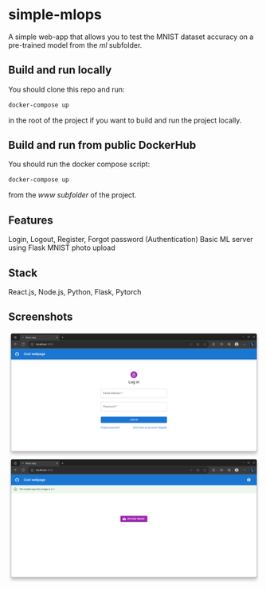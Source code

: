 # simple-mlops
A simple web-app that allows you to test the MNIST dataset accuracy on a pre-trained model from the _ml_ subfolder.


## Build and run locally
You should clone this repo and run:
```bash
docker-compose up
``` 
in the root of the project if you want to build and run the project locally.


## Build and run from public DockerHub
You should run the docker compose script:
```bash
docker-compose up
``` 
from the _www subfolder_ of the project.


## Features
Login, Logout, Register, Forgot password (Authentication)
Basic ML server using Flask
MNIST photo upload


## Stack
React.js, Node.js, Python, Flask, Pytorch


## Screenshots
![image](/screenshots/login.png)
![image](/screenshots/upload.png)